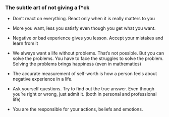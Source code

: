 ### The subtle art of not giving a f*ck
- Don’t react on everything. React only when it is really matters to you

- More you want, less you satisfy even though you get what you want.
- Negative or bad experience gives you lesson. Accept your mistakes and learn from it
- We always want a life without problems. That’s not possible. But you can solve the problems. You have to face the struggles to solve the problem. Solving the problems brings happiness (even in mathematics)
- The accurate measurement of self-worth is how a person feels about negative experience in a life.
- Ask yourself questions. Try to find out the true answer. Even though you’re right or wrong, just admit it. (both in personal and professional life)
- You are the responsible for your actions, beliefs and emotions.
